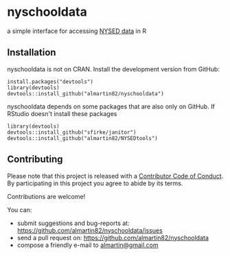 # nyschooldata
a simple interface for accessing [NYSED data](https://data.nysed.gov/index.php) in R

## Installation

nyschooldata is not on CRAN.  Install the development version from GitHub:

```{r, eval = FALSE}
install.packages("devtools")
library(devtools)
devtools::install_github("almartin82/nyschooldata")
```

nyschooldata depends on some packages that are also only on GitHub.  If RStudio doesn't install these packages

```{r, eval = FALSE}
library(devtools)
devtools::install_github("sfirke/janitor")
devtools::install_github("almartin82/NYSEDtools")
```

## Contributing

Please note that this project is released with a [Contributor Code of Conduct](CONDUCT.md). By participating in this project you agree to abide by its terms.

Contributions are welcome!

You can:

- submit suggestions and bug-reports at: https://github.com/almartin82/nyschooldata/issues
- send a pull request on: https://github.com/almartin82/nyschooldata
- compose a friendly e-mail to almartin@gmail.com
